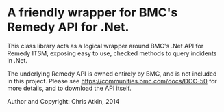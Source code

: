 A friendly wrapper for BMC's Remedy API for .Net.
=========


This class library acts as a logical wrapper around BMC's .Net API for Remedy ITSM, exposing easy to use, checked methods to query incidents in .Net.

The underlying Remedy API is owned entirely by BMC, and is not included in this project. Please see https://communities.bmc.com/docs/DOC-50 for more details, and to download the API itself.

Author and Copyright: Chris Atkin, 2014
